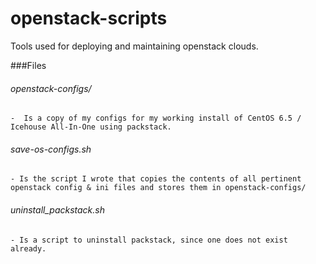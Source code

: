 openstack-scripts
=================

Tools used for deploying and maintaining openstack clouds. 

###Files

###### openstack-configs/ 
	-  Is a copy of my configs for my working install of CentOS 6.5 / Icehouse All-In-One using packstack. 
###### save-os-configs.sh 
	- Is the script I wrote that copies the contents of all pertinent openstack config & ini files and stores them in openstack-configs/
###### uninstall_packstack.sh 
	- Is a script to uninstall packstack, since one does not exist already. 
